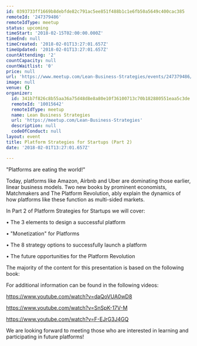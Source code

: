 ```yaml
---
id: 0393733ff1669b8debfde82c791ac5ee851f488b1c1e6fb50a5649c400cac385
remoteId: '247379486'
remoteIdType: meetup
status: upcoming
timeStart: '2018-02-15T02:00:00.000Z'
timeEnd: null
timeCreated: '2018-02-01T13:27:01.657Z'
timeUpdated: '2018-02-01T13:27:01.657Z'
countAttending: '2'
countCapacity: null
countWaitlist: '0'
price: null
url: 'https://www.meetup.com/Lean-Business-Strategies/events/247379486/'
image: null
venue: {}
organizer:
  id: 341b7f826c8b55aa36a75d48d8e8a80e10f36100713c70b182880551eaa5c3de
  remoteId: '10015642'
  remoteIdType: meetup
  name: Lean Business Strategies
  url: 'https://meetup.com/Lean-Business-Strategies'
  description: null
  codeOfConduct: null
layout: event
title: Platform Strategies for Startups (Part 2)
date: '2018-02-01T13:27:01.657Z'

---
```

<p>"Platforms are eating the world!"</p> <p>Today, platforms like Amazon, Airbnb and Uber are dominating those earlier, linear business models. Two new books by prominent economists, Matchmakers and The Platform Revolution, ably explain the dynamics of how platforms like these function as multi-sided markets.</p> <p>In Part 2 of Platform Strategies for Startups we will cover:</p> <p>• The 3 elements to design a successful platform</p> <p>• "Monetization" for Platforms</p> <p>• The 8 strategy options to successfully launch a platform</p> <p>• The future opportunities for the Platform Revolution</p> <p>The majority of the content for this presentation is based on the following book:</p> <p>For additional information can be found in the following videos:</p> <p><a href="https://www.youtube.com/watch?v=daQoVUA0wD8" class="embedded">https://www.youtube.com/watch?v=daQoVUA0wD8</a></p> <p><a href="https://www.youtube.com/watch?v=SnSpK-17V-M" class="embedded">https://www.youtube.com/watch?v=SnSpK-17V-M</a></p> <p><a href="https://www.youtube.com/watch?v=F-EJrG3J4GQ" class="embedded">https://www.youtube.com/watch?v=F-EJrG3J4GQ</a></p> <p>We are looking forward to meeting those who are interested in learning and participating in future platforms!</p>
